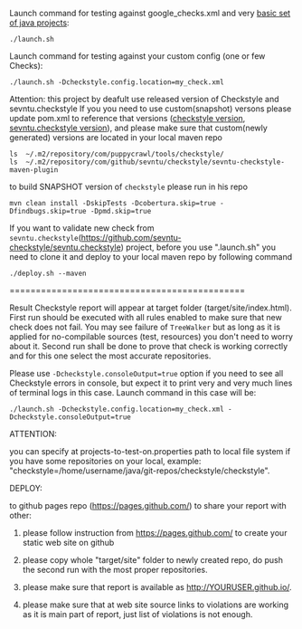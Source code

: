 Launch command for testing against google_checks.xml and very [basic set of java projects](https://github.com/checkstyle/contribution/blob/master/checkstyle-tester/projects-to-test-on.properties): 
```
./launch.sh
```

Launch command for testing against your custom config (one or few Checks): 
```
./launch.sh -Dcheckstyle.config.location=my_check.xml
```

Attention: this project by deafult use released version of Checkstyle and sevntu.checkstyle
If you you need to use custom(snapshot) versons please update pom.xml to reference that versions
([checkstyle version](https://github.com/checkstyle/contribution/blob/master/checkstyle-tester/pom.xml#L29),
 [sevntu.checkstyle version](https://github.com/checkstyle/contribution/blob/master/checkstyle-tester/pom.xml#L34)), 
and please make sure that
custom(newly generated) versions are located in your local maven repo 
```
ls  ~/.m2/repository/com/puppycrawl/tools/checkstyle/
ls  ~/.m2/repository/com/github/sevntu/checkstyle/sevntu-checkstyle-maven-plugin

```

to build SNAPSHOT version of `checkstyle` please run in his repo
```
mvn clean install -DskipTests -Dcobertura.skip=true -Dfindbugs.skip=true -Dpmd.skip=true
```

If you want to validate new check from `sevntu.checkstyle`(https://github.com/sevntu-checkstyle/sevntu.checkstyle) project, 
before you use ".launch.sh" you need to clone it and deploy to your local maven repo by following command
```
./deploy.sh --maven
```

=============================================

Result Checkstyle report will appear at target folder (target/site/index.html). 
First run should be executed with all rules enabled to make sure that new check does not fail. 
You may see failure of `TreeWalker` but as long as it is applied for no-compilable sources (test, resources) 
you don't need to worry about it. 
Second run shall be done to prove that check is working correctly and for this one select the most accurate repositories.

Please use `-Dcheckstyle.consoleOutput=true` option if you need to see all Checkstyle errors in console, 
but expect it to print very and very much lines of terminal logs in this case. Launch command in this case will be:
```
./launch.sh -Dcheckstyle.config.location=my_check.xml -Dcheckstyle.consoleOutput=true
```


ATTENTION: 

you can specify at projects-to-test-on.properties path to local file system if you have some 
repositories on your local, example: "checkstyle=/home/username/java/git-repos/checkstyle/checkstyle".


DEPLOY: 

to github pages repo (https://pages.github.com/) to share your report with other:

1) please follow instruction from https://pages.github.com/ to create your static web site on github

2) please copy whole "target/site" folder to newly created repo, do push the second run with the most proper repositories.

3) please make sure that report is available as http://YOURUSER.github.io/.

4) please make sure that at web site source links to violations are working as it is main part of report, just list of violations is not enough.
